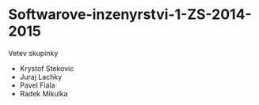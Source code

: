 Softwarove-inzenyrstvi-1-ZS-2014-2015
=====================================

Vetev skupinky

* Krystof Stekovic
* Juraj Lachky
* Pavel Fiala
* Radek Mikulka
